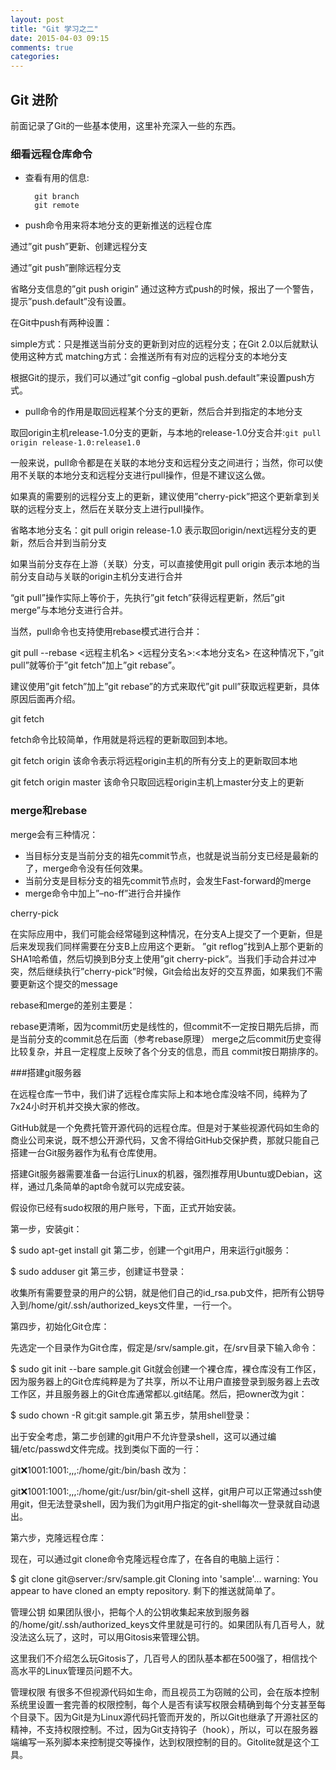 ```yaml
---
layout: post
title: "Git 学习之二"
date: 2015-04-03 09:15
comments: true
categories: 
---
```


## Git 进阶

前面记录了Git的一些基本使用，这里补充深入一些的东西。

<!--more-->


### 细看远程仓库命令

* 查看有用的信息:

        git branch
        git remote

* push命令用来将本地分支的更新推送的远程仓库

通过”git push”更新、创建远程分支


通过”git push”删除远程分支


省略分支信息的”git push origin”
通过这种方式push的时候，报出了一个警告，提示”push.default”没有设置。

在Git中push有两种设置：

simple方式：只是推送当前分支的更新到对应的远程分支；在Git 2.0以后就默认使用这种方式
matching方式：会推送所有有对应的远程分支的本地分支

根据Git的提示，我们可以通过”git config –global push.default”来设置push方式。

* pull命令的作用是取回远程某个分支的更新，然后合并到指定的本地分支

取回origin主机release-1.0分支的更新，与本地的release-1.0分支合并:`git pull origin release-1.0:release1.0`

一般来说，pull命令都是在关联的本地分支和远程分支之间进行；当然，你可以使用不关联的本地分支和远程分支进行pull操作，但是不建议这么做。

如果真的需要别的远程分支上的更新，建议使用”cherry-pick”把这个更新拿到关联的远程分支上，然后在关联分支上进行pull操作。

省略本地分支名：git pull origin release-1.0
表示取回origin/next远程分支的更新，然后合并到当前分支

如果当前分支存在上游（关联）分支，可以直接使用git pull origin
表示本地的当前分支自动与关联的origin主机分支进行合并

“git pull”操作实际上等价于，先执行”git fetch”获得远程更新，然后”git merge”与本地分支进行合并。

当然，pull命令也支持使用rebase模式进行合并：

git pull --rebase <远程主机名> <远程分支名>:<本地分支名>
在这种情况下，”git pull”就等价于”git fetch”加上”git rebase”。

建议使用”git fetch”加上”git rebase”的方式来取代”git pull”获取远程更新，具体原因后面再介绍。

git fetch

fetch命令比较简单，作用就是将远程的更新取回到本地。

git fetch origin
该命令表示将远程origin主机的所有分支上的更新取回本地

git fetch origin master
该命令只取回远程origin主机上master分支上的更新

### merge和rebase

merge会有三种情况：

* 当目标分支是当前分支的祖先commit节点，也就是说当前分支已经是最新的了，merge命令没有任何效果。
* 当前分支是目标分支的祖先commit节点时，会发生Fast-forward的merge
* merge命令中加上”–no-ff”进行合并操作

cherry-pick

在实际应用中，我们可能会经常碰到这种情况，在分支A上提交了一个更新，但是后来发现我们同样需要在分支B上应用这个更新。
”git reflog”找到A上那个更新的SHA1哈希值，然后切换到B分支上使用”git cherry-pick”。当我们手动合并过冲突，然后继续执行”cherry-pick”时候，Git会给出友好的交互界面，如果我们不需要更新这个提交的message

rebase和merge的差别主要是：

rebase更清晰，因为commit历史是线性的，但commit不一定按日期先后排，而是当前分支的commit总在后面（参考rebase原理）
merge之后commit历史变得比较复杂，并且一定程度上反映了各个分支的信息，而且 commit按日期排序的。



###搭建git服务器

在远程仓库一节中，我们讲了远程仓库实际上和本地仓库没啥不同，纯粹为了7x24小时开机并交换大家的修改。

GitHub就是一个免费托管开源代码的远程仓库。但是对于某些视源代码如生命的商业公司来说，既不想公开源代码，又舍不得给GitHub交保护费，那就只能自己搭建一台Git服务器作为私有仓库使用。

搭建Git服务器需要准备一台运行Linux的机器，强烈推荐用Ubuntu或Debian，这样，通过几条简单的apt命令就可以完成安装。

假设你已经有sudo权限的用户账号，下面，正式开始安装。

第一步，安装git：

$ sudo apt-get install git
第二步，创建一个git用户，用来运行git服务：

$ sudo adduser git
第三步，创建证书登录：

收集所有需要登录的用户的公钥，就是他们自己的id_rsa.pub文件，把所有公钥导入到/home/git/.ssh/authorized_keys文件里，一行一个。

第四步，初始化Git仓库：

先选定一个目录作为Git仓库，假定是/srv/sample.git，在/srv目录下输入命令：

$ sudo git init --bare sample.git
Git就会创建一个裸仓库，裸仓库没有工作区，因为服务器上的Git仓库纯粹是为了共享，所以不让用户直接登录到服务器上去改工作区，并且服务器上的Git仓库通常都以.git结尾。然后，把owner改为git：

$ sudo chown -R git:git sample.git
第五步，禁用shell登录：

出于安全考虑，第二步创建的git用户不允许登录shell，这可以通过编辑/etc/passwd文件完成。找到类似下面的一行：

git:x:1001:1001:,,,:/home/git:/bin/bash
改为：

git:x:1001:1001:,,,:/home/git:/usr/bin/git-shell
这样，git用户可以正常通过ssh使用git，但无法登录shell，因为我们为git用户指定的git-shell每次一登录就自动退出。

第六步，克隆远程仓库：

现在，可以通过git clone命令克隆远程仓库了，在各自的电脑上运行：

$ git clone git@server:/srv/sample.git
Cloning into 'sample'...
warning: You appear to have cloned an empty repository.
剩下的推送就简单了。

管理公钥
如果团队很小，把每个人的公钥收集起来放到服务器的/home/git/.ssh/authorized_keys文件里就是可行的。如果团队有几百号人，就没法这么玩了，这时，可以用Gitosis来管理公钥。

这里我们不介绍怎么玩Gitosis了，几百号人的团队基本都在500强了，相信找个高水平的Linux管理员问题不大。

管理权限
有很多不但视源代码如生命，而且视员工为窃贼的公司，会在版本控制系统里设置一套完善的权限控制，每个人是否有读写权限会精确到每个分支甚至每个目录下。因为Git是为Linux源代码托管而开发的，所以Git也继承了开源社区的精神，不支持权限控制。不过，因为Git支持钩子（hook），所以，可以在服务器端编写一系列脚本来控制提交等操作，达到权限控制的目的。Gitolite就是这个工具。



